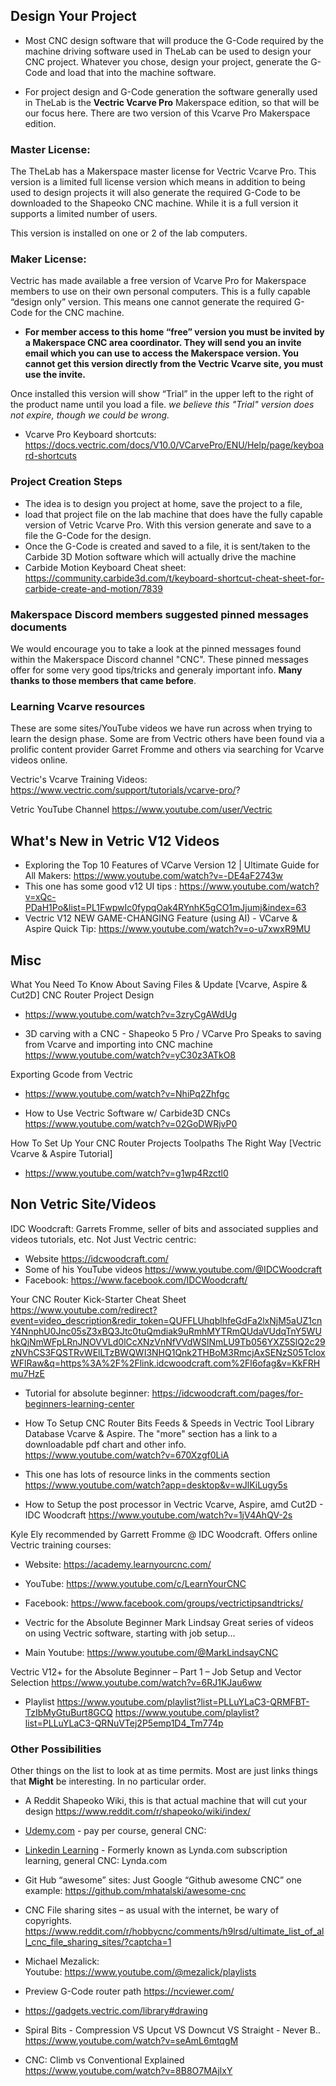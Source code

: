 


## Design Your Project

- Most CNC design software that will produce the G-Code required by the machine driving software used in TheLab can be used to design your CNC project. Whatever you chose, design your project, generate the G-Code and load that into the machine software.

- For project design and G-Code generation the software generally used in TheLab is the **Vectric Vcarve Pro** Makerspace edition, so that will be our focus here. There are two version of this Vcarve Pro Makerspace edition.

 
### Master License:
The TheLab has a Makerspace master license for Vectric Vcarve Pro. This version is a limited full license version which means in addition to being used to design projects it will also generate the required G-Code to be downloaded to the Shapeoko CNC machine. While it is a full version it supports a limited number of users.

This version is installed on one or 2 of the lab computers.
          
### Maker License:
Vectric has made available a free version of Vcarve Pro for Makerspace members to use on their own personal computers. This is a fully capable “design only” version. This means one cannot generate the required G-Code for the CNC machine.

- **For member access to this home “free” version you must be invited by a Makerspace CNC area coordinator. They will send you an invite email which you can use to access the Makerspace version. You cannot get this version directly from the Vectric Vcarve site, you must use the invite.**

Once installed this version will show “Trial” in the upper left to the right of the product name until you load a file. *we believe this "Trial" version does not expire, though we could be wrong.*

- Vcarve Pro Keyboard shortcuts:
https://docs.vectric.com/docs/V10.0/VCarvePro/ENU/Help/page/keyboard-shortcuts

### Project Creation Steps
  - The idea is to design you project at home, save the project to a file,
  - load that project file on the lab machine that does have the fully capable version of Vetric Vcarve Pro. With this version generate and save to a file the G-Code for the design.
  - Once the G-Code is created and saved to a file, it is sent/taken to the Carbide 3D Motion software which will actually drive the machine
  - Carbide Motion Keyboard Cheat sheet:
https://community.carbide3d.com/t/keyboard-shortcut-cheat-sheet-for-carbide-create-and-motion/7839


### Makerspace Discord members suggested pinned messages documents
We would encourage you to take a look at the pinned messages found within the Makerspace Discord channel "CNC". These pinned messages offer for some very good tips/tricks and generaly important info. **Many thanks to those members that came before**.

### Learning Vcarve resources

These are some sites/YouTube videos we have run across when trying to learn the design phase. Some are from Vectric others have been found via a prolific content provider Garret Fromme and others via searching for Vcarve videos online.

Vectric's Vcarve Training Videos:
https://www.vectric.com/support/tutorials/vcarve-pro/?

Vetric YouTube Channel
https://www.youtube.com/user/Vectric

## What's New in Vetric V12 Videos
- Exploring the Top 10 Features of VCarve Version 12 | Ultimate Guide for All Makers:  https://www.youtube.com/watch?v=-DE4aF2743w
- This one has some good v12 UI tips :  https://www.youtube.com/watch?v=xQc-PDaH1Po&list=PL1FwpwIc0fypqOak4RYnhK5gCO1mJjumj&index=63
- Vectric V12 NEW GAME-CHANGING Feature (using AI) - VCarve & Aspire Quick Tip: https://www.youtube.com/watch?v=o-u7xwxR9MU

## Misc
What You Need To Know About Saving Files & Update [Vcarve, Aspire & Cut2D] CNC Router Project Design 
- https://www.youtube.com/watch?v=3zryCgAWdUg

- 3D carving with a CNC - Shapeoko 5 Pro / VCarve Pro
  Speaks to saving from Vcarve and importing into CNC machine
https://www.youtube.com/watch?v=yC30z3ATkO8

Exporting Gcode from Vectric
- https://www.youtube.com/watch?v=NhiPq2Zhfgc

- How to Use Vectric Software w/ Carbide3D CNCs
https://www.youtube.com/watch?v=02GoDWRjvP0

How To Set Up Your CNC Router Projects Toolpaths The Right Way [Vectric Vcarve & Aspire Tutorial]
- https://www.youtube.com/watch?v=g1wp4Rzctl0


## Non Vetric Site/Videos
IDC Woodcraft:  Garrets Fromme, seller of bits and associated supplies and videos tutorials, etc. Not Just Vectric centric:
- Website
https://idcwoodcraft.com/
- Some of his YouTube videos https://www.youtube.com/@IDCWoodcraft
- Facebook: https://www.facebook.com/IDCWoodcraft/

Your CNC Router Kick-Starter Cheat Sheet
https://www.youtube.com/redirect?event=video_description&redir_token=QUFFLUhqblhfeGdFa2lxNjM5aUZ1cnY4NnphU0Jnc05sZ3xBQ3Jtc0tuQmdiak9uRmhMYTRmQUdaVUdqTnY5WUhkQjNmWFpLRnJNOVVLd0lCcXNzVnNfVVdWSlNmLU9Tb056YXZ5SlQ2c29zNVhCS3FQSTRvWElLTzBWQWI3NHQ1Qnk2THBoM3RmcjAxSENzS05TcloxWFlRaw&q=https%3A%2F%2Flink.idcwoodcraft.com%2Fl6ofag&v=KkFRHmu7HzE

- Tutorial for absolute beginner: 
https://idcwoodcraft.com/pages/for-beginners-learning-center
- How To Setup CNC Router Bits Feeds & Speeds in Vectric Tool Library Database Vcarve & Aspire.
The "more" section has a link to a downloadable pdf chart and other info.
https://www.youtube.com/watch?v=670Xzgf0LiA

- This one has lots of resource links in the comments section
https://www.youtube.com/watch?app=desktop&v=wJlKiLugy5s

 - How to Setup the post processor in Vectric Vcarve, Aspire, amd Cut2D - IDC Woodcraft
https://www.youtube.com/watch?v=1jV4AhQV-2s
      
Kyle Ely recommended by Garrett Fromme @ IDC Woodcraft. Offers online Vectric training courses:
- Website: https://academy.learnyourcnc.com/   
- YouTube: https://www.youtube.com/c/LearnYourCNC
- Facebook: https://www.facebook.com/groups/vectrictipsandtricks/

- Vectric for the Absolute Beginner Mark Lindsay
Great series of videos on using Vectric software, starting with job setup...
- Main Youtube:    https://www.youtube.com/@MarkLindsayCNC

Vectric V12+ for the Absolute Beginner – Part 1 – Job Setup and Vector Selection
https://www.youtube.com/watch?v=6RJ1KJau6ww

- Playlist
https://www.youtube.com/playlist?list=PLLuYLaC3-QRMFBT-TzIbMyGtuBurt8GCQ
https://www.youtube.com/playlist?list=PLLuYLaC3-QRNuVTej2P5emp1D4_Tm774p


### Other Possibilities
Other things on the list to look at as time permits. Most are just links things that **Might** be interesting. In no particular order.

- A Reddit Shapeoko Wiki, this is that actual machine that will cut your design
  https://www.reddit.com/r/shapeoko/wiki/index/
  
- [Udemy.com](https://www.udemy.com) - pay per course, general CNC:

- [Linkedin Learning](https://www.linkedin.com/learning/) -  Formerly known as Lynda.com subscription learning, general CNC: Lynda.com

- Git Hub “awesome” sites: Just Google “Github awesome CNC”
one example:   https://github.com/mhatalski/awesome-cnc

- CNC File sharing sites – as usual with the internet, be wary of copyrights. https://www.reddit.com/r/hobbycnc/comments/h9lrsd/ultimate_list_of_all_cnc_file_sharing_sites/?captcha=1

- Michael Mezalick:  
Youtube:  https://www.youtube.com/@mezalick/playlists

- Preview G-Code router path
https://ncviewer.com/

- https://gadgets.vectric.com/library#drawing

- Spiral Bits - Compression VS Upcut VS Downcut VS Straight - Never B..
https://www.youtube.com/watch?v=seAmL6mtqgM

- CNC: Climb vs Conventional Explained
https://www.youtube.com/watch?v=8B8O7MAjlxY

